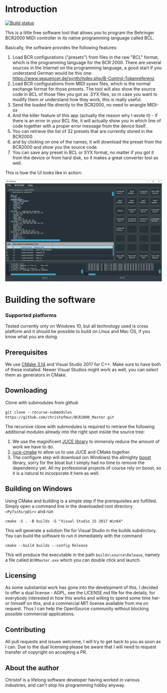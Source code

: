# Introduction

[![Build status](https://ci.appveyor.com/api/projects/status/4c30cggyicb1431j/branch/master?svg=true)](https://ci.appveyor.com/project/christofmuc/bcr2000-master/branch/master)

This is a little free software tool that allows you to program the Behringer BCR2000 MIDI controller in its native programming language called BCL.

Basically, the software provides the following features:

1. Load BCR configurations ("presets") from files in the raw "BCL" format, which is the programming language for the BCR 2000. There are several sources in the Internet on the programming language, a good start if you understand German would be this one: https://www.sequencer.de/synth/index.php/B-Control-Tokenreferenz
2. Load BCR configurations from MIDI sysex files, which is the normal exchange format for those presets. The tool will also show the source code in BCL of those files you got as .SYX files, so in case you want to modify them or understand how they work, this is really useful.
3. Send the loaded file directly to the BCR2000, no need to wrangle MIDI-ox
4. And the killer feature of this app (actually the reason why I wrote it) - if there is an error in your BCL file, it will actually show you in which line of code together with a proper error message from the device itself. 
5. You can retrieve the list of 32 presets that are currently stored in the BCR2000
6. and by clicking on one of the names, it will download the preset from the BCR2000 and show you the source code.
7. You can save any preset in BCL or SYX format, no matter if you got it from the device or from hard disk, so it makes a great converter tool as well.

This is how the UI looks like in action:

![](screenshot.PNG)


# Building the software

### Supported platforms

Tested currently only on Windows 10, but all technology used is cross platform and it should be possible to build on Linux and Mac OS, if you know what you are doing.

## Prerequisites

We use [CMake 3.14](https://cmake.org/) and Visual Studio 2017 for C++. Make sure to have both of these installed. Newer Visual Studios might work as well, you can select them as generators in CMake. 

## Downloading

Clone with submodules from github

    git clone --recurse-submodules https://github.com/christofmuc/BCR2000_Master.git

The recursive clone with  submodules is required to retrieve the following additional modules already into the right spot inside the source tree:

1. We use the magnificent [JUCE library](https://juce.com/) to immensly reduce the amount of work we have to do. 
6. [juce-cmake](https://github.com/remymuller/juce-cmake) to allow us to use JUCE and CMake together.
4. The configure step will download (on Windows) the allmighty [boost](https://www.boost.org/) library, sorry for the bloat but I simply had no time to remove the dependency yet. All my professional projects of course rely on boost, so it is a natural to incorporate it here as well.

## Building on Windows

Using CMake and building is a simple step if the prerequisites are fulfilled. Simply open a command line in the downloaded root directory `<PyTschirpDir>` and run

    cmake -S . -B builds -G "Visual Studio 15 2017 Win64"

This will generate a solution file for Visual Studio in the builds subdirctory. You can build the software to run it immediately with the command

    cmake --build builds --config Release

This will produce the executable in the path `builds\source\Release`, namely a file called `BCRMaster.exe` which you can double click and launch.

## Licensing

As some substantial work has gone into the development of this, I decided to offer a dual license - AGPL, see the LICENSE.md file for the details, for everybody interested in how this works and willing to spend some time her- or himself on this, and a commercial MIT license available from me on request. Thus I can help the OpenSource community without blocking possible commercial applications.

## Contributing

All pull requests and issues welcome, I will try to get back to you as soon as I can. Due to the dual licensing please be aware that I will need to request transfer of copyright on accepting a PR. 

## About the author

Christof is a lifelong software developer having worked in various industries, and can't stop his programming hobby anyway. 
